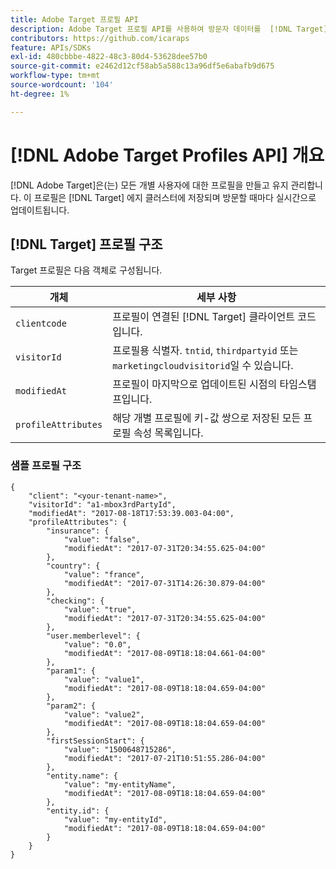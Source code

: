 ```yaml
---
title: Adobe Target 프로필 API
description: Adobe Target 프로필 API를 사용하여 방문자 데이터를  [!DNL Target] (으)로 보내는 방법을 알아봅니다.
contributors: https://github.com/icaraps
feature: APIs/SDKs
exl-id: 480cbbbe-4822-48c3-80d4-53628dee57b0
source-git-commit: e2462d12cf58ab5a588c13a96df5e6abafb9d675
workflow-type: tm+mt
source-wordcount: '104'
ht-degree: 1%

---
```


# [!DNL Adobe Target Profiles API] 개요

[!DNL Adobe Target]은(는) 모든 개별 사용자에 대한 프로필을 만들고 유지 관리합니다. 이 프로필은 [!DNL Target] 에지 클러스터에 저장되며 방문할 때마다 실시간으로 업데이트됩니다.

## [!DNL Target] 프로필 구조

Target 프로필은 다음 객체로 구성됩니다.

| 개체 | 세부 사항 |
| --- | --- |
| `clientcode` | 프로필이 연결된 [!DNL Target] 클라이언트 코드입니다. |
| `visitorId` | 프로필용 식별자. `tntid`, `thirdpartyid` 또는 `marketingcloudvisitorid`일 수 있습니다. |
| `modifiedAt` | 프로필이 마지막으로 업데이트된 시점의 타임스탬프입니다. |
| `profileAttributes` | 해당 개별 프로필에 키-값 쌍으로 저장된 모든 프로필 속성 목록입니다. |

### 샘플 프로필 구조

```
{
    "client": "<your-tenant-name>",
    "visitorId": "a1-mbox3rdPartyId",
    "modifiedAt": "2017-08-18T17:53:39.003-04:00",
    "profileAttributes": {
        "insurance": {
            "value": "false",
            "modifiedAt": "2017-07-31T20:34:55.625-04:00"
        },
        "country": {
            "value": "france",
            "modifiedAt": "2017-07-31T14:26:30.879-04:00"
        },
        "checking": {
            "value": "true",
            "modifiedAt": "2017-07-31T20:34:55.625-04:00"
        },
        "user.memberlevel": {
            "value": "0.0",
            "modifiedAt": "2017-08-09T18:18:04.661-04:00"
        },
        "param1": {
            "value": "value1",
            "modifiedAt": "2017-08-09T18:18:04.659-04:00"
        },
        "param2": {
            "value": "value2",
            "modifiedAt": "2017-08-09T18:18:04.659-04:00"
        },
        "firstSessionStart": {
            "value": "1500648715286",
            "modifiedAt": "2017-07-21T10:51:55.286-04:00"
        },
        "entity.name": {
            "value": "my-entityName",
            "modifiedAt": "2017-08-09T18:18:04.659-04:00"
        },
        "entity.id": {
            "value": "my-entityId",
            "modifiedAt": "2017-08-09T18:18:04.659-04:00"
        }
    }
}
```

